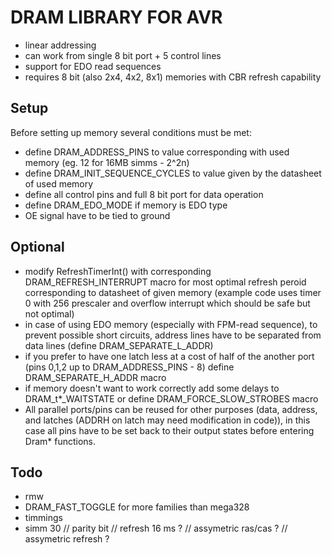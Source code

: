 # DRAM LIBRARY FOR AVR

- linear addressing
- can work from single 8 bit port + 5 control lines
- support for EDO read sequences 
- requires 8 bit (also 2x4, 4x2, 8x1) memories with CBR refresh capability

## Setup
Before setting up memory several conditions must be met:

- define DRAM_ADDRESS_PINS to value corresponding with used memory (eg. 12 for 16MB simms - 2^2n)
- define DRAM_INIT_SEQUENCE_CYCLES to value given by the datasheet of used memory
- define all control pins and full 8 bit port for data operation 
- define DRAM_EDO_MODE if memory is EDO type
- OE signal have to be tied to ground

## Optional
- modify RefreshTimerInt() with corresponding DRAM_REFRESH_INTERRUPT macro for most optimal refresh peroid corresponding to datasheet of given memory
(example code uses timer 0 with 256 prescaler and overflow interrupt which should be safe but not optimal)
- in case of using EDO memory (especially with FPM-read sequence), to prevent possible short circuits, address lines have to be separated from data lines (define DRAM_SEPARATE_L_ADDR)
- if you prefer to have one latch less at a cost of half of the another port (pins 0,1,2 up to DRAM_ADDRESS_PINS - 8) define DRAM_SEPARATE_H_ADDR macro
- if memory doesn't want to work correctly add some delays to DRAM_t*_WAITSTATE or define DRAM_FORCE_SLOW_STROBES macro
- All parallel ports/pins can be reused for other purposes (data, address, and latches (ADDRH on latch may need modification in code)), in this case all pins have to be set back to their output states before entering Dram* functions.

## Todo
- rmw
- DRAM_FAST_TOGGLE for more families than mega328
- timmings
- simm 30 // parity bit // refresh 16 ms ? // assymetric ras/cas ? // assymetric refresh ?